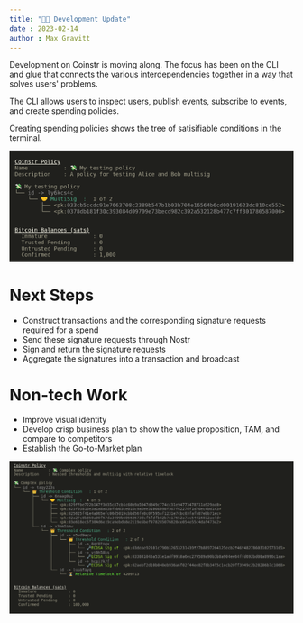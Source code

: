 ```yaml
---
title: "👨‍💻 Development Update"
date : 2023-02-14
author : Max Gravitt
---
```


Development on Coinstr is moving along. The focus has been on the CLI and glue that connects the various interdependencies together in a way that solves users' problems. 

The CLI allows users to inspect users, publish events, subscribe to events, and create spending policies.

Creating spending policies shows the tree of satisifiable conditions in the terminal. 

![coinstr-policy-simple.png](coinstr-policy-simple.png)

# Next Steps
- Construct transactions and the corresponding signature requests required for a spend
- Send these signature requests through Nostr
- Sign and return the signature requests
- Aggregate the signatures into a transaction and broadcast

# Non-tech Work
- Improve visual identity
- Develop crisp business plan to show the value proposition, TAM, and compare to competitors
- Establish the Go-to-Market plan

![coinstr-policy.png](coinstr-policy.png)
